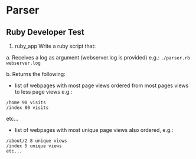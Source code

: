 # Parser

## Ruby Developer Test

1. ruby_app
Write a ruby script that:

a. Receives a log as argument (webserver.log is provided) e.g.: `./parser.rb webserver.log`

b. Returns the following:

* list of webpages with most page views ordered from most pages views to less page views e.g.:

```
/home 90 visits
/index 80 visits
```

etc...

* list of webpages with most unique page views also ordered, e.g.:

```
/about/2 8 unique views
/index 5 unique views
etc...
```
